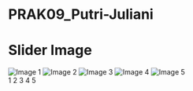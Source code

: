 # PRAK09_Putri-Juliani
<!DOCTYPE html>
<html lang="en">
<head>
  <meta charset="UTF-8">
  <meta name="viewport" content="width=device-width, initial-scale=1.0">
  <title>Slider Image Javascript</title>
  <link rel="stylesheet" href="style.css">
</head>
<body>
  <h1>Slider Image</h1>
  <div id="slider">
    <img src="https://picsum.photos/400/300?random=1" alt="Image 1">
    <img src="https://picsum.photos/400/300?random=2" alt="Image 2">
    <img src="https://picsum.photos/400/300?random=3" alt="Image 3">
    <img src="https://picsum.photos/400/300?random=4" alt="Image 4">
    <img src="https://picsum.photos/400/300?random=5" alt="Image 5">
  </div>

  <div id="sliders-controls">
    <span class="slider-control" data-index="0">1</span>
    <span class="slider-control" data-index="1">2</span>
    <span class="slider-control" data-index="2">3</span>
    <span class="slider-control" data-index="3">4</span>
    <span class="slider-control" data-index="4">5</span>
  </div>

  <script src="script.js"></script>
</body>
</html>
